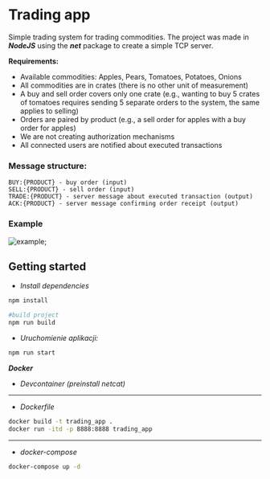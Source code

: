 # Trading app

Simple trading system for trading commodities. The project was made in ***NodeJS*** using the ***net*** package to create a simple TCP server.


**Requirements:**

- Available commodities: Apples, Pears, Tomatoes, Potatoes, Onions
- All commodities are in crates (there is no other unit of measurement)
- A buy and sell order covers only one crate (e.g., wanting to buy 5 crates of tomatoes requires sending 5 separate orders to the system, the same applies to selling)
- Orders are paired by product (e.g., a sell order for apples with a buy order for apples)
- We are not creating authorization mechanisms
- All connected users are notified about executed transactions




### Message structure:

    BUY:{PRODUCT} - buy order (input)
    SELL:{PRODUCT} - sell order (input)
    TRADE:{PRODUCT} - server message about executed transaction (output)
    ACK:{PRODUCT} - server message confirming order receipt (output)

### Example

![example]();

## Getting started

- *Install dependencies*
```bash
npm install

#build project
npm run build
```

- *Uruchomienie aplikacji:*


```bash
npm run start
```


***Docker***
- *Devcontainer (preinstall netcat)*

---

- *Dockerfile*
```bash
docker build -t trading_app .
docker run -itd -p 8888:8888 trading_app
```
---
- *docker-compose*
```bash
docker-compose up -d
```